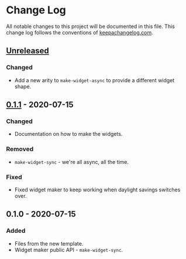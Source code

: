 # Change Log
All notable changes to this project will be documented in this file. This change log follows the conventions of [keepachangelog.com](http://keepachangelog.com/).

## [Unreleased]
### Changed
- Add a new arity to `make-widget-async` to provide a different widget shape.

## [0.1.1] - 2020-07-15
### Changed
- Documentation on how to make the widgets.

### Removed
- `make-widget-sync` - we're all async, all the time.

### Fixed
- Fixed widget maker to keep working when daylight savings switches over.

## 0.1.0 - 2020-07-15
### Added
- Files from the new template.
- Widget maker public API - `make-widget-sync`.

[Unreleased]: https://github.com/your-name/omnilisp/compare/0.1.1...HEAD
[0.1.1]: https://github.com/your-name/omnilisp/compare/0.1.0...0.1.1
